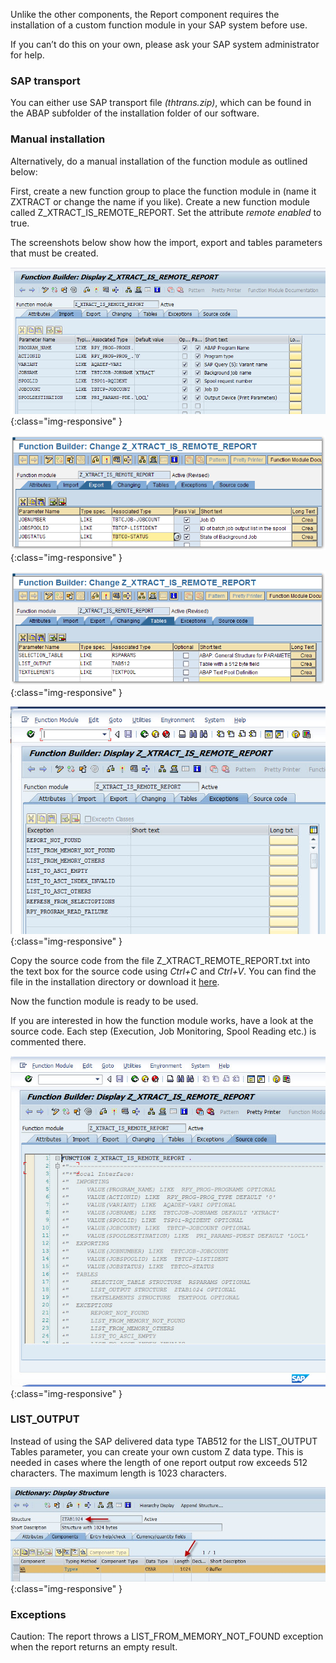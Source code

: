Unlike the other components, the Report component requires the installation of a custom function module in your SAP system before use.

If you can’t do this on your own, please ask your SAP system administrator for help.

### SAP transport
You can either use SAP transport file *(thtrans.zip)*, which can be found in the ABAP subfolder of the installation folder of our software.


### Manual installation
Alternatively, do a manual installation of the function module as outlined below:

First, create a new function group to place the function module in (name it ZXTRACT or change the name if you like). Create a new function module called Z_XTRACT_IS_REMOTE_REPORT. Set the attribute *remote enabled* to true.

The screenshots below show how the import, export and tables parameters that must be created.

![Report-Custom-Function-01](/img/content/Report-Custom-Function-01.png){:class="img-responsive" }

![Report-Custom-Function-02](/img/content/Report-Custom-Function-02.png){:class="img-responsive" }

![Report-Custom-Function-03](/img/content/Report-Custom-Function-03.png){:class="img-responsive" }

![Report-Custom-Function-04](/img/content/Report-Custom-Function-04.png){:class="img-responsive" }

Copy the source code from the file Z_XTRACT_REMOTE_REPORT.txt into the text box for the source code using *Ctrl+C* and *Ctrl+V*. You can find the file in the installation directory or download it [here](http://www.theobald-software.com/download/SAP/Z_XTRACT_IS_REMOTE_REPORT.txt). 

Now the function module is ready to be used.

If you are interested in how the function module works, have a look at the source code. Each step (Execution, Job Monitoring, Spool Reading etc.) is commented there.

![Report-Custom-Function-Source-Code](/img/content/Report-Custom-Function-Source-Code.png){:class="img-responsive" }

### LIST_OUTPUT

Instead of using the SAP delivered data type TAB512 for the LIST_OUTPUT Tables parameter, you can create your own custom Z data type. This is needed in cases where the length of one report output row exceeds 512 characters. The maximum length is 1023 characters.

![SAPCust-Report-ListOutput](/img/content/SAPCust-Report-ListOutput.png){:class="img-responsive" }

### Exceptions

Caution:  The report throws a LIST_FROM_MEMORY_NOT_FOUND exception when the report returns an empty result.
